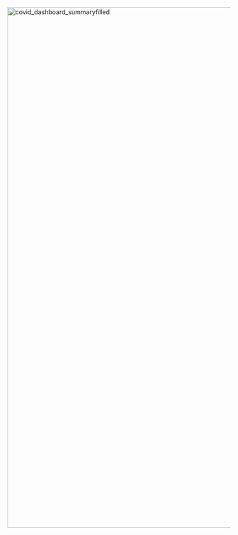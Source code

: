 <img width="1172" alt="covid_dashboard_summaryfilled" src="https://github.com/rehanahmad608/CovidDashboard/assets/59577823/c883cd00-7e12-4abe-ae44-514c5c713479">
